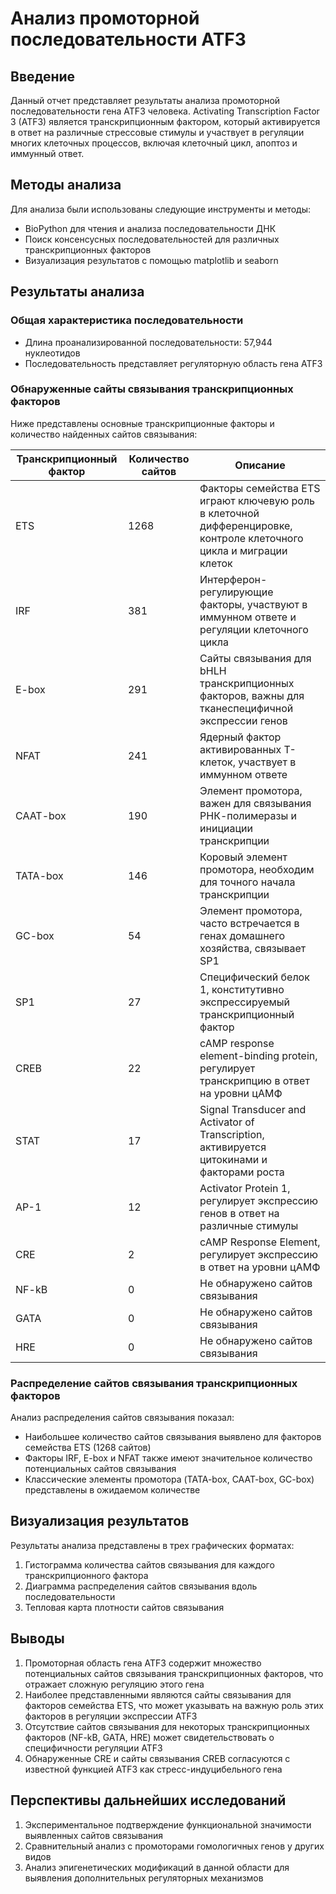 # Анализ промоторной последовательности ATF3

## Введение

Данный отчет представляет результаты анализа промоторной последовательности гена ATF3 человека. Activating Transcription Factor 3 (ATF3) является транскрипционным фактором, который активируется в ответ на различные стрессовые стимулы и участвует в регуляции многих клеточных процессов, включая клеточный цикл, апоптоз и иммунный ответ.

## Методы анализа

Для анализа были использованы следующие инструменты и методы:
- BioPython для чтения и анализа последовательности ДНК
- Поиск консенсусных последовательностей для различных транскрипционных факторов
- Визуализация результатов с помощью matplotlib и seaborn

## Результаты анализа

### Общая характеристика последовательности
- Длина проанализированной последовательности: 57,944 нуклеотидов
- Последовательность представляет регуляторную область гена ATF3

### Обнаруженные сайты связывания транскрипционных факторов

Ниже представлены основные транскрипционные факторы и количество найденных сайтов связывания:

| Транскрипционный фактор | Количество сайтов | Описание |
|-------------------------|-------------------|----------|
| ETS | 1268 | Факторы семейства ETS играют ключевую роль в клеточной дифференцировке, контроле клеточного цикла и миграции клеток |
| IRF | 381 | Интерферон-регулирующие факторы, участвуют в иммунном ответе и регуляции клеточного цикла |
| E-box | 291 | Сайты связывания для bHLH транскрипционных факторов, важны для тканеспецифичной экспрессии генов |
| NFAT | 241 | Ядерный фактор активированных T-клеток, участвует в иммунном ответе |
| CAAT-box | 190 | Элемент промотора, важен для связывания РНК-полимеразы и инициации транскрипции |
| TATA-box | 146 | Коровый элемент промотора, необходим для точного начала транскрипции |
| GC-box | 54 | Элемент промотора, часто встречается в генах домашнего хозяйства, связывает SP1 |
| SP1 | 27 | Специфический белок 1, конститутивно экспрессируемый транскрипционный фактор |
| CREB | 22 | cAMP response element-binding protein, регулирует транскрипцию в ответ на уровни цАМФ |
| STAT | 17 | Signal Transducer and Activator of Transcription, активируется цитокинами и факторами роста |
| AP-1 | 12 | Activator Protein 1, регулирует экспрессию генов в ответ на различные стимулы |
| CRE | 2 | cAMP Response Element, регулирует экспрессию в ответ на уровни цАМФ |
| NF-kB | 0 | Не обнаружено сайтов связывания |
| GATA | 0 | Не обнаружено сайтов связывания |
| HRE | 0 | Не обнаружено сайтов связывания |

### Распределение сайтов связывания транскрипционных факторов

Анализ распределения сайтов связывания показал:
- Наибольшее количество сайтов связывания выявлено для факторов семейства ETS (1268 сайтов)
- Факторы IRF, E-box и NFAT также имеют значительное количество потенциальных сайтов связывания
- Классические элементы промотора (TATA-box, CAAT-box, GC-box) представлены в ожидаемом количестве

## Визуализация результатов

Результаты анализа представлены в трех графических форматах:
1. Гистограмма количества сайтов связывания для каждого транскрипционного фактора
2. Диаграмма распределения сайтов связывания вдоль последовательности
3. Тепловая карта плотности сайтов связывания

## Выводы

1. Промоторная область гена ATF3 содержит множество потенциальных сайтов связывания транскрипционных факторов, что отражает сложную регуляцию этого гена
2. Наиболее представленными являются сайты связывания для факторов семейства ETS, что может указывать на важную роль этих факторов в регуляции экспрессии ATF3
3. Отсутствие сайтов связывания для некоторых транскрипционных факторов (NF-kB, GATA, HRE) может свидетельствовать о специфичности регуляции ATF3
4. Обнаруженные CRE и сайты связывания CREB согласуются с известной функцией ATF3 как стресс-индуцибельного гена

## Перспективы дальнейших исследований

1. Экспериментальное подтверждение функциональной значимости выявленных сайтов связывания
2. Сравнительный анализ с промоторами гомологичных генов у других видов
3. Анализ эпигенетических модификаций в данной области для выявления дополнительных регуляторных механизмов 